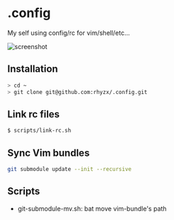 # .config

My self using config/rc for vim/shell/etc…

![screenshot](https://raw.github.com/rhyzx/.config/master/screenshots/git_state_display.png)

## Installation

```sh
> cd ~
> git clone git@github.com:rhyzx/.config.git
```


## Link rc files

```sh
$ scripts/link-rc.sh
```


## Sync Vim bundles

```sh
git submodule update --init --recursive
```


## Scripts

- git-submodule-mv.sh: bat move vim-bundle's path

